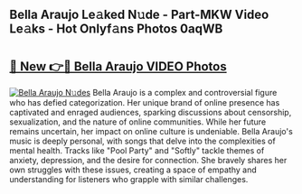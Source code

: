 ## Bella Araujo Le𝚊ked N𝚞de - Part-MKW Video Le𝚊ks - Hot Onlyf𝚊ns Photos 0aqWB

# <h2><a href="http://ab51132.deff.icu/?id=Bella+Araujo">🔗 New 👉🔴 Bella Araujo VIDEO Photos</a></h2>

[![Bella Araujo N𝚞des](https://i.imgur.com/rIISA9y.gif)](http://ab51132.deff.icu/?id=Bella+Araujo)
Bella Araujo is a complex and controversial figure who has defied categorization. Her unique brand of online presence has captivated and enraged audiences, sparking discussions about censorship, sexualization, and the nature of online communities. While her future remains uncertain, her impact on online culture is undeniable. Bella Araujo's music is deeply personal, with songs that delve into the complexities of mental health. Tracks like "Pool Party" and "Softly" tackle themes of anxiety, depression, and the desire for connection. She bravely shares her own struggles with these issues, creating a space of empathy and understanding for listeners who grapple with similar challenges.
